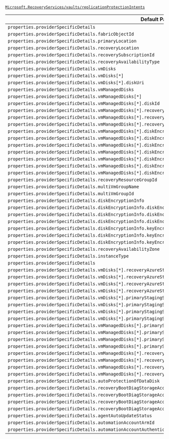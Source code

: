 [`Microsoft.RecoveryServices/vaults/replicationProtectionIntents`](https://docs.microsoft.com/en-us/azure/templates/microsoft.recoveryservices/vaults/replicationprotectionintents)

| Default Path | Alias |
|---|---|
| `properties.providerSpecificDetails` | `Microsoft.RecoveryServices/vaults/replicationProtectionIntents/providerSpecificDetails.A2A` |
| `properties.providerSpecificDetails.fabricObjectId` | `Microsoft.RecoveryServices/vaults/replicationProtectionIntents/providerSpecificDetails.A2A.fabricObjectId` |
| `properties.providerSpecificDetails.primaryLocation` | `Microsoft.RecoveryServices/vaults/replicationProtectionIntents/providerSpecificDetails.A2A.primaryLocation` |
| `properties.providerSpecificDetails.recoveryLocation` | `Microsoft.RecoveryServices/vaults/replicationProtectionIntents/providerSpecificDetails.A2A.recoveryLocation` |
| `properties.providerSpecificDetails.recoverySubscriptionId` | `Microsoft.RecoveryServices/vaults/replicationProtectionIntents/providerSpecificDetails.A2A.recoverySubscriptionId` |
| `properties.providerSpecificDetails.recoveryAvailabilityType` | `Microsoft.RecoveryServices/vaults/replicationProtectionIntents/providerSpecificDetails.A2A.recoveryAvailabilityType` |
| `properties.providerSpecificDetails.vmDisks` | `Microsoft.RecoveryServices/vaults/replicationProtectionIntents/providerSpecificDetails.A2A.vmDisks` |
| `properties.providerSpecificDetails.vmDisks[*]` | `Microsoft.RecoveryServices/vaults/replicationProtectionIntents/providerSpecificDetails.A2A.vmDisks[*]` |
| `properties.providerSpecificDetails.vmDisks[*].diskUri` | `Microsoft.RecoveryServices/vaults/replicationProtectionIntents/providerSpecificDetails.A2A.vmDisks[*].diskUri` |
| `properties.providerSpecificDetails.vmManagedDisks` | `Microsoft.RecoveryServices/vaults/replicationProtectionIntents/providerSpecificDetails.A2A.vmManagedDisks` |
| `properties.providerSpecificDetails.vmManagedDisks[*]` | `Microsoft.RecoveryServices/vaults/replicationProtectionIntents/providerSpecificDetails.A2A.vmManagedDisks[*]` |
| `properties.providerSpecificDetails.vmManagedDisks[*].diskId` | `Microsoft.RecoveryServices/vaults/replicationProtectionIntents/providerSpecificDetails.A2A.vmManagedDisks[*].diskId` |
| `properties.providerSpecificDetails.vmManagedDisks[*].recoveryReplicaDiskAccountType` | `Microsoft.RecoveryServices/vaults/replicationProtectionIntents/providerSpecificDetails.A2A.vmManagedDisks[*].recoveryReplicaDiskAccountType` |
| `properties.providerSpecificDetails.vmManagedDisks[*].recoveryTargetDiskAccountType` | `Microsoft.RecoveryServices/vaults/replicationProtectionIntents/providerSpecificDetails.A2A.vmManagedDisks[*].recoveryTargetDiskAccountType` |
| `properties.providerSpecificDetails.vmManagedDisks[*].recoveryDiskEncryptionSetId` | `Microsoft.RecoveryServices/vaults/replicationProtectionIntents/providerSpecificDetails.A2A.vmManagedDisks[*].recoveryDiskEncryptionSetId` |
| `properties.providerSpecificDetails.vmManagedDisks[*].diskEncryptionInfo` | `Microsoft.RecoveryServices/vaults/replicationProtectionIntents/providerSpecificDetails.A2A.vmManagedDisks[*].diskEncryptionInfo` |
| `properties.providerSpecificDetails.vmManagedDisks[*].diskEncryptionInfo.diskEncryptionKeyInfo` | `Microsoft.RecoveryServices/vaults/replicationProtectionIntents/providerSpecificDetails.A2A.vmManagedDisks[*].diskEncryptionInfo.diskEncryptionKeyInfo` |
| `properties.providerSpecificDetails.vmManagedDisks[*].diskEncryptionInfo.diskEncryptionKeyInfo.secretIdentifier` | `Microsoft.RecoveryServices/vaults/replicationProtectionIntents/providerSpecificDetails.A2A.vmManagedDisks[*].diskEncryptionInfo.diskEncryptionKeyInfo.secretIdentifier` |
| `properties.providerSpecificDetails.vmManagedDisks[*].diskEncryptionInfo.diskEncryptionKeyInfo.keyVaultResourceArmId` | `Microsoft.RecoveryServices/vaults/replicationProtectionIntents/providerSpecificDetails.A2A.vmManagedDisks[*].diskEncryptionInfo.diskEncryptionKeyInfo.keyVaultResourceArmId` |
| `properties.providerSpecificDetails.vmManagedDisks[*].diskEncryptionInfo.keyEncryptionKeyInfo` | `Microsoft.RecoveryServices/vaults/replicationProtectionIntents/providerSpecificDetails.A2A.vmManagedDisks[*].diskEncryptionInfo.keyEncryptionKeyInfo` |
| `properties.providerSpecificDetails.vmManagedDisks[*].diskEncryptionInfo.keyEncryptionKeyInfo.keyIdentifier` | `Microsoft.RecoveryServices/vaults/replicationProtectionIntents/providerSpecificDetails.A2A.vmManagedDisks[*].diskEncryptionInfo.keyEncryptionKeyInfo.keyIdentifier` |
| `properties.providerSpecificDetails.vmManagedDisks[*].diskEncryptionInfo.keyEncryptionKeyInfo.keyVaultResourceArmId` | `Microsoft.RecoveryServices/vaults/replicationProtectionIntents/providerSpecificDetails.A2A.vmManagedDisks[*].diskEncryptionInfo.keyEncryptionKeyInfo.keyVaultResourceArmId` |
| `properties.providerSpecificDetails.recoveryResourceGroupId` | `Microsoft.RecoveryServices/vaults/replicationProtectionIntents/providerSpecificDetails.A2A.recoveryResourceGroupId` |
| `properties.providerSpecificDetails.multiVmGroupName` | `Microsoft.RecoveryServices/vaults/replicationProtectionIntents/providerSpecificDetails.A2A.multiVmGroupName` |
| `properties.providerSpecificDetails.multiVmGroupId` | `Microsoft.RecoveryServices/vaults/replicationProtectionIntents/providerSpecificDetails.A2A.multiVmGroupId` |
| `properties.providerSpecificDetails.diskEncryptionInfo` | `Microsoft.RecoveryServices/vaults/replicationProtectionIntents/providerSpecificDetails.A2A.diskEncryptionInfo` |
| `properties.providerSpecificDetails.diskEncryptionInfo.diskEncryptionKeyInfo` | `Microsoft.RecoveryServices/vaults/replicationProtectionIntents/providerSpecificDetails.A2A.diskEncryptionInfo.diskEncryptionKeyInfo` |
| `properties.providerSpecificDetails.diskEncryptionInfo.diskEncryptionKeyInfo.secretIdentifier` | `Microsoft.RecoveryServices/vaults/replicationProtectionIntents/providerSpecificDetails.A2A.diskEncryptionInfo.diskEncryptionKeyInfo.secretIdentifier` |
| `properties.providerSpecificDetails.diskEncryptionInfo.diskEncryptionKeyInfo.keyVaultResourceArmId` | `Microsoft.RecoveryServices/vaults/replicationProtectionIntents/providerSpecificDetails.A2A.diskEncryptionInfo.diskEncryptionKeyInfo.keyVaultResourceArmId` |
| `properties.providerSpecificDetails.diskEncryptionInfo.keyEncryptionKeyInfo` | `Microsoft.RecoveryServices/vaults/replicationProtectionIntents/providerSpecificDetails.A2A.diskEncryptionInfo.keyEncryptionKeyInfo` |
| `properties.providerSpecificDetails.diskEncryptionInfo.keyEncryptionKeyInfo.keyIdentifier` | `Microsoft.RecoveryServices/vaults/replicationProtectionIntents/providerSpecificDetails.A2A.diskEncryptionInfo.keyEncryptionKeyInfo.keyIdentifier` |
| `properties.providerSpecificDetails.diskEncryptionInfo.keyEncryptionKeyInfo.keyVaultResourceArmId` | `Microsoft.RecoveryServices/vaults/replicationProtectionIntents/providerSpecificDetails.A2A.diskEncryptionInfo.keyEncryptionKeyInfo.keyVaultResourceArmId` |
| `properties.providerSpecificDetails.recoveryAvailabilityZone` | `Microsoft.RecoveryServices/vaults/replicationProtectionIntents/providerSpecificDetails.A2A.recoveryAvailabilityZone` |
| `properties.providerSpecificDetails.instanceType` | `Microsoft.RecoveryServices/vaults/replicationProtectionIntents/providerSpecificDetails.instanceType` |
| `properties.providerSpecificDetails` | `Microsoft.RecoveryServices/vaults/replicationProtectionIntents/providerSpecificDetails` |
| `properties.providerSpecificDetails.vmDisks[*].recoveryAzureStorageAccountCustomInput` | `Microsoft.RecoveryServices/vaults/replicationProtectionIntents/providerSpecificDetails.A2A.vmDisks[*].recoveryAzureStorageAccountCustomInput.Existing` |
| `properties.providerSpecificDetails.vmDisks[*].recoveryAzureStorageAccountCustomInput` | `Microsoft.RecoveryServices/vaults/replicationProtectionIntents/providerSpecificDetails.A2A.vmDisks[*].recoveryAzureStorageAccountCustomInput` |
| `properties.providerSpecificDetails.vmDisks[*].recoveryAzureStorageAccountCustomInput.azureStorageAccountId` | `Microsoft.RecoveryServices/vaults/replicationProtectionIntents/providerSpecificDetails.A2A.vmDisks[*].recoveryAzureStorageAccountCustomInput.Existing.azureStorageAccountId` |
| `properties.providerSpecificDetails.vmDisks[*].recoveryAzureStorageAccountCustomInput.resourceType` | `Microsoft.RecoveryServices/vaults/replicationProtectionIntents/providerSpecificDetails.A2A.vmDisks[*].recoveryAzureStorageAccountCustomInput.resourceType` |
| `properties.providerSpecificDetails.vmDisks[*].primaryStagingStorageAccountCustomInput` | `Microsoft.RecoveryServices/vaults/replicationProtectionIntents/providerSpecificDetails.A2A.vmDisks[*].primaryStagingStorageAccountCustomInput.Existing` |
| `properties.providerSpecificDetails.vmDisks[*].primaryStagingStorageAccountCustomInput` | `Microsoft.RecoveryServices/vaults/replicationProtectionIntents/providerSpecificDetails.A2A.vmDisks[*].primaryStagingStorageAccountCustomInput` |
| `properties.providerSpecificDetails.vmDisks[*].primaryStagingStorageAccountCustomInput.azureStorageAccountId` | `Microsoft.RecoveryServices/vaults/replicationProtectionIntents/providerSpecificDetails.A2A.vmDisks[*].primaryStagingStorageAccountCustomInput.Existing.azureStorageAccountId` |
| `properties.providerSpecificDetails.vmDisks[*].primaryStagingStorageAccountCustomInput.resourceType` | `Microsoft.RecoveryServices/vaults/replicationProtectionIntents/providerSpecificDetails.A2A.vmDisks[*].primaryStagingStorageAccountCustomInput.resourceType` |
| `properties.providerSpecificDetails.vmManagedDisks[*].primaryStagingStorageAccountCustomInput` | `Microsoft.RecoveryServices/vaults/replicationProtectionIntents/providerSpecificDetails.A2A.vmManagedDisks[*].primaryStagingStorageAccountCustomInput.Existing` |
| `properties.providerSpecificDetails.vmManagedDisks[*].primaryStagingStorageAccountCustomInput` | `Microsoft.RecoveryServices/vaults/replicationProtectionIntents/providerSpecificDetails.A2A.vmManagedDisks[*].primaryStagingStorageAccountCustomInput` |
| `properties.providerSpecificDetails.vmManagedDisks[*].primaryStagingStorageAccountCustomInput.azureStorageAccountId` | `Microsoft.RecoveryServices/vaults/replicationProtectionIntents/providerSpecificDetails.A2A.vmManagedDisks[*].primaryStagingStorageAccountCustomInput.Existing.azureStorageAccountId` |
| `properties.providerSpecificDetails.vmManagedDisks[*].primaryStagingStorageAccountCustomInput.resourceType` | `Microsoft.RecoveryServices/vaults/replicationProtectionIntents/providerSpecificDetails.A2A.vmManagedDisks[*].primaryStagingStorageAccountCustomInput.resourceType` |
| `properties.providerSpecificDetails.vmManagedDisks[*].recoveryResourceGroupCustomInput` | `Microsoft.RecoveryServices/vaults/replicationProtectionIntents/providerSpecificDetails.A2A.vmManagedDisks[*].recoveryResourceGroupCustomInput.Existing` |
| `properties.providerSpecificDetails.vmManagedDisks[*].recoveryResourceGroupCustomInput` | `Microsoft.RecoveryServices/vaults/replicationProtectionIntents/providerSpecificDetails.A2A.vmManagedDisks[*].recoveryResourceGroupCustomInput` |
| `properties.providerSpecificDetails.vmManagedDisks[*].recoveryResourceGroupCustomInput.recoveryResourceGroupId` | `Microsoft.RecoveryServices/vaults/replicationProtectionIntents/providerSpecificDetails.A2A.vmManagedDisks[*].recoveryResourceGroupCustomInput.Existing.recoveryResourceGroupId` |
| `properties.providerSpecificDetails.vmManagedDisks[*].recoveryResourceGroupCustomInput.resourceType` | `Microsoft.RecoveryServices/vaults/replicationProtectionIntents/providerSpecificDetails.A2A.vmManagedDisks[*].recoveryResourceGroupCustomInput.resourceType` |
| `properties.providerSpecificDetails.autoProtectionOfDataDisk` | `Microsoft.RecoveryServices/vaults/replicationProtectionIntents/providerSpecificDetails.A2A.autoProtectionOfDataDisk` |
| `properties.providerSpecificDetails.recoveryBootDiagStorageAccount` | `Microsoft.RecoveryServices/vaults/replicationProtectionIntents/providerSpecificDetails.A2A.recoveryBootDiagStorageAccount.Existing` |
| `properties.providerSpecificDetails.recoveryBootDiagStorageAccount` | `Microsoft.RecoveryServices/vaults/replicationProtectionIntents/providerSpecificDetails.A2A.recoveryBootDiagStorageAccount` |
| `properties.providerSpecificDetails.recoveryBootDiagStorageAccount.azureStorageAccountId` | `Microsoft.RecoveryServices/vaults/replicationProtectionIntents/providerSpecificDetails.A2A.recoveryBootDiagStorageAccount.Existing.azureStorageAccountId` |
| `properties.providerSpecificDetails.recoveryBootDiagStorageAccount.resourceType` | `Microsoft.RecoveryServices/vaults/replicationProtectionIntents/providerSpecificDetails.A2A.recoveryBootDiagStorageAccount.resourceType` |
| `properties.providerSpecificDetails.agentAutoUpdateStatus` | `Microsoft.RecoveryServices/vaults/replicationProtectionIntents/providerSpecificDetails.A2A.agentAutoUpdateStatus` |
| `properties.providerSpecificDetails.automationAccountArmId` | `Microsoft.RecoveryServices/vaults/replicationProtectionIntents/providerSpecificDetails.A2A.automationAccountArmId` |
| `properties.providerSpecificDetails.automationAccountAuthenticationType` | `Microsoft.RecoveryServices/vaults/replicationProtectionIntents/providerSpecificDetails.A2A.automationAccountAuthenticationType` |

